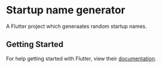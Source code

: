 # Startup name generator

A Flutter project which generaates random startup names.

## Getting Started

For help getting started with Flutter, view their
[documentation](https://flutter.io/).
